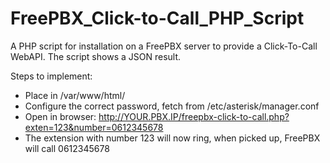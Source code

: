 # FreePBX_Click-to-Call_PHP_Script
A PHP script for installation on a FreePBX server to provide a Click-To-Call WebAPI.
The script shows a JSON result.

Steps to implement:
- Place in /var/www/html/ 
- Configure the correct password, fetch from /etc/asterisk/manager.conf
- Open in browser: http://YOUR.PBX.IP/freepbx-click-to-call.php?exten=123&number=0612345678
- The extension with number 123 will now ring, when picked up, FreePBX will call 0612345678
